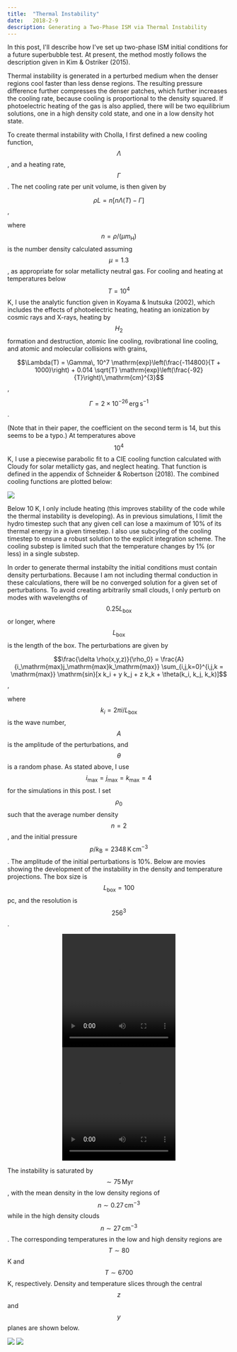 ```yaml
---
title:  "Thermal Instability"
date:   2018-2-9
description: Generating a Two-Phase ISM via Thermal Instability
---
```


In this post, I'll describe how I've set up two-phase ISM initial conditions for a future superbubble test. At present, the method mostly follows the description given in Kim & Ostriker (2015).

Thermal instability is generated in a perturbed medium when the denser regions cool faster than less dense regions. The resulting pressure difference further compresses the denser patches, which further increases the cooling rate, because cooling is proportional to the density squared. If photoelectric heating of the gas is also applied, there will be two equilibrium solutions, one in a high density cold state, and one in a low density hot state.

To create thermal instability with Cholla, I first defined a new cooling function, $$\Lambda$$, and a heating rate, $$\Gamma$$. The net cooling rate per unit volume, is then given by

$$\rho L = n [n \Lambda(T) - \Gamma]$$,

where $$n = \rho / (\mu m_\mathrm{H})$$ is the number density calculated assuming $$\mu = 1.3$$, as appropriate for solar metallicty neutral gas. For cooling and heating at temperatures below $$T = 10^4$$ K, I use the analytic function given in Koyama & Inutsuka (2002), which includes the effects of photoelectric heating, heating an ionization by cosmic rays and X-rays, heating by $$H_2$$ formation and destruction, atomic line cooling, rovibrational line cooling, and atomic and molecular collisions with grains,

$$\Lambda(T) = \Gamma\, 10^7 \mathrm{exp}\left(\frac{-114800}{T + 1000}\right) + 0.014 \sqrt{T} \mathrm{exp}\left(\frac{-92}{T}\right)\,\mathrm{cm}^{3}$$,

$$\Gamma = 2 \times 10^{-26}\,\mathrm{erg}\,\mathrm{s}^{-1}$$.

(Note that in their paper, the coefficient on the second term is 14, but this seems to be a typo.) At temperatures above $$10^4$$ K, I use a piecewise parabolic fit to a CIE cooling function calculated with Cloudy for solar metallicty gas, and neglect heating. That function is defined in the appendix of Schneider & Robertson (2018). The combined cooling functions are plotted below:

<img src="{{ site.url }}assets/images/2018-March/cooling_curve.png">

Below 10 K, I only include heating (this improves stability of the code while the thermal instability is developing). As in previous simulations, I limit the hydro timestep such that any given cell can lose a maximum of 10% of its thermal energy in a given timestep. I also use subcyling of the cooling timestep to ensure a robust solution to the explicit integration scheme. The cooling substep is limited such that the temperature changes by 1% (or less) in a single substep.

In order to generate thermal instabilty the initial conditions must contain density perturbations. Because I am not including thermal conduction in these calculations, there will be no converged solution for a given set of perturbations. To avoid creating arbitrarily small clouds, I only perturb on modes with wavelengths of $$0.25 L_\mathrm{box}$$ or longer, where $$L_\mathrm{box}$$ is the length of the box. The perturbations are given by

$$\frac{\delta \rho(x,y,z)}{\rho_0} = \frac{A}{i_\mathrm{max}j_\mathrm{max}k_\mathrm{max}} \sum_{i,j,k=0}^{i,j,k = \mathrm{max}} \mathrm{sin}[x k_i + y k_j + z k_k + \theta(k_i, k_j, k_k)]$$,

where $$k_i = 2\pi i / L_\mathrm{box}$$ is the wave number, $$A$$ is the amplitude of the perturbations, and $$\theta$$ is a random phase. As stated above, I use $$i_\mathrm{max} = j_\mathrm{max} = k_\mathrm{max} = 4$$ for the simulations in this post. I set $$\rho_0$$ such that the average number density $$n = 2$$, and the initial pressure $$p / k_\mathrm{B} = 2348\,\mathrm{K}\,\mathrm{cm}^{-3}$$. The amplitude of the initial perturbations is 10%. Below are movies showing the development of the instability in the density and temperature projections. The box size is $$L_\mathrm{box} = 100$$ pc, and the resolution is $$256^3$$.

<div style="text-align: center">
<video src="{{ site.url }}assets/movies/TI_density.mov" width="256" height="256" controls preload></video>
</div>

<div style="text-align: center">
<video src="{{ site.url }}assets/movies/TI_temperature.mov" width="256" height="256" controls preload></video>
</div>

The instability is saturated by $$\sim 75\,\mathrm{Myr}$$, with the mean density in the low density regions of $$n\sim 0.27\,\mathrm{cm}^{-3}$$ while in the high density clouds $$n\sim 27\,\mathrm{cm}^{-3}$$. The corresponding temperatures in the low and high density regions are $$T\sim 80$$ K and $$T\sim 6700$$ K, respectively. Density and temperature slices through the central $$z$$ and $$y$$ planes are shown below.

<img src="{{ site.url }}assets/images/2018-March/dslice_TI_256.png">
<img src="{{ site.url }}assets/images/2018-March/Tslice_TI_256.png">
